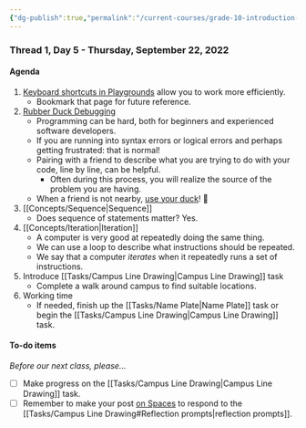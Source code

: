 ```yaml
---
{"dg-publish":true,"permalink":"/current-courses/grade-10-introduction-to-computer-studies/section-1/thread-1/day-5/","dgHomeLink":false,"dgPassFrontmatter":false}
---
```


### Thread 1, Day 5 - Thursday, September 22, 2022
#### Agenda
1. [Keyboard shortcuts in Playgrounds](https://www.russellgordon.ca/tutorials/keyboard-shortcuts-in-playgrounds/) allow you to work more efficiently.
	- Bookmark that page for future reference.
2. [Rubber Duck Debugging](https://rubberduckdebugging.com)
	- Programming can be hard, both for beginners and experienced software developers.
	- If you are running into syntax errors or logical errors and perhaps getting frustrated: that is normal!
	- Pairing with a friend to describe what you are trying to do with your code, line by line, can be helpful.
		- Often during this process, you will realize the source of the problem you are having.
	- When a friend is not nearby, [use your duck](https://rubberduckdebugging.com)! 🦆
3. [[Concepts/Sequence|Sequence]]
	- Does sequence of statements matter? Yes.
4. [[Concepts/Iteration|Iteration]]
	- A computer is very good at repeatedly doing the same thing.
	- We can use a loop to describe what instructions should be repeated.
	- We say that a computer *iterates* when it repeatedly runs a set of instructions.
5. Introduce [[Tasks/Campus Line Drawing|Campus Line Drawing]] task
	- Complete a walk around campus to find suitable locations.
6. Working time
	- If needed, finish up the [[Tasks/Name Plate|Name Plate]] task or begin the [[Tasks/Campus Line Drawing|Campus Line Drawing]] task.
 
#### To-do items
*Before our next class, please...*

- [ ] Make progress on the [[Tasks/Campus Line Drawing|Campus Line Drawing]] task.
- [ ] Remember to make your post [on Spaces](https://ca.spacesedu.com/) to respond to the [[Tasks/Campus Line Drawing#Reflection prompts|reflection prompts]].